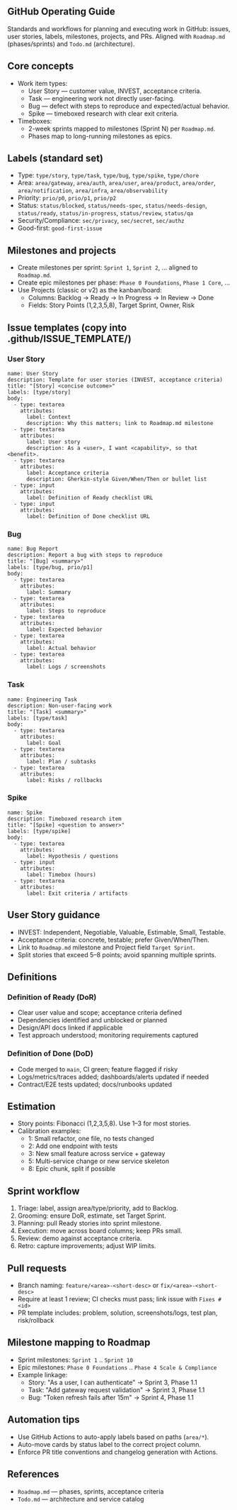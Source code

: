 ## GitHub Operating Guide

Standards and workflows for planning and executing work in GitHub: issues, user stories, labels, milestones, projects, and PRs. Aligned with `Roadmap.md` (phases/sprints) and `Todo.md` (architecture).

## Core concepts
- Work item types:
  - User Story — customer value, INVEST, acceptance criteria.
  - Task — engineering work not directly user-facing.
  - Bug — defect with steps to reproduce and expected/actual behavior.
  - Spike — timeboxed research with clear exit criteria.
- Timeboxes:
  - 2-week sprints mapped to milestones (Sprint N) per `Roadmap.md`.
  - Phases map to long-running milestones as epics.

## Labels (standard set)
- Type: `type/story`, `type/task`, `type/bug`, `type/spike`, `type/chore`
- Area: `area/gateway`, `area/auth`, `area/user`, `area/product`, `area/order`, `area/notification`, `area/infra`, `area/observability`
- Priority: `prio/p0`, `prio/p1`, `prio/p2`
- Status: `status/blocked`, `status/needs-spec`, `status/needs-design`, `status/ready`, `status/in-progress`, `status/review`, `status/qa`
- Security/Compliance: `sec/privacy`, `sec/secret`, `sec/authz`
- Good-first: `good-first-issue`

## Milestones and projects
- Create milestones per sprint: `Sprint 1`, `Sprint 2`, ... aligned to `Roadmap.md`.
- Create epic milestones per phase: `Phase 0 Foundations`, `Phase 1 Core`, ...
- Use Projects (classic or v2) as the kanban/board:
  - Columns: Backlog → Ready → In Progress → In Review → Done
  - Fields: Story Points (1,2,3,5,8), Target Sprint, Owner, Risk

## Issue templates (copy into .github/ISSUE_TEMPLATE/)

### User Story
```
name: User Story
description: Template for user stories (INVEST, acceptance criteria)
title: "[Story] <concise outcome>"
labels: [type/story]
body:
  - type: textarea
    attributes:
      label: Context
      description: Why this matters; link to Roadmap.md milestone
  - type: textarea
    attributes:
      label: User story
      description: As a <user>, I want <capability>, so that <benefit>.
  - type: textarea
    attributes:
      label: Acceptance criteria
      description: Gherkin-style Given/When/Then or bullet list
  - type: input
    attributes:
      label: Definition of Ready checklist URL
  - type: input
    attributes:
      label: Definition of Done checklist URL
```

### Bug
```
name: Bug Report
description: Report a bug with steps to reproduce
title: "[Bug] <summary>"
labels: [type/bug, prio/p1]
body:
  - type: textarea
    attributes:
      label: Summary
  - type: textarea
    attributes:
      label: Steps to reproduce
  - type: textarea
    attributes:
      label: Expected behavior
  - type: textarea
    attributes:
      label: Actual behavior
  - type: textarea
    attributes:
      label: Logs / screenshots
```

### Task
```
name: Engineering Task
description: Non-user-facing work
title: "[Task] <summary>"
labels: [type/task]
body:
  - type: textarea
    attributes:
      label: Goal
  - type: textarea
    attributes:
      label: Plan / subtasks
  - type: textarea
    attributes:
      label: Risks / rollbacks
```

### Spike
```
name: Spike
description: Timeboxed research item
title: "[Spike] <question to answer>"
labels: [type/spike]
body:
  - type: textarea
    attributes:
      label: Hypothesis / questions
  - type: input
    attributes:
      label: Timebox (hours)
  - type: textarea
    attributes:
      label: Exit criteria / artifacts
```

## User Story guidance
- INVEST: Independent, Negotiable, Valuable, Estimable, Small, Testable.
- Acceptance criteria: concrete, testable; prefer Given/When/Then.
- Link to `Roadmap.md` milestone and Project field `Target Sprint`.
- Split stories that exceed 5–8 points; avoid spanning multiple sprints.

## Definitions
### Definition of Ready (DoR)
- Clear user value and scope; acceptance criteria defined
- Dependencies identified and unblocked or planned
- Design/API docs linked if applicable
- Test approach understood; monitoring requirements captured

### Definition of Done (DoD)
- Code merged to `main`, CI green; feature flagged if risky
- Logs/metrics/traces added; dashboards/alerts updated if needed
- Contract/E2E tests updated; docs/runbooks updated

## Estimation
- Story points: Fibonacci (1,2,3,5,8). Use 1–3 for most stories.
- Calibration examples:
  - 1: Small refactor, one file, no tests changed
  - 2: Add one endpoint with tests
  - 3: New small feature across service + gateway
  - 5: Multi-service change or new service skeleton
  - 8: Epic chunk, split if possible

## Sprint workflow
1) Triage: label, assign area/type/priority, add to Backlog.
2) Grooming: ensure DoR, estimate, set Target Sprint.
3) Planning: pull Ready stories into sprint milestone.
4) Execution: move across board columns; keep PRs small.
5) Review: demo against acceptance criteria.
6) Retro: capture improvements; adjust WIP limits.

## Pull requests
- Branch naming: `feature/<area>-<short-desc>` or `fix/<area>-<short-desc>`
- Require at least 1 review; CI checks must pass; link issue with `Fixes #<id>`
- PR template includes: problem, solution, screenshots/logs, test plan, risk/rollback

## Milestone mapping to Roadmap
- Sprint milestones: `Sprint 1` .. `Sprint 10`
- Epic milestones: `Phase 0 Foundations` .. `Phase 4 Scale & Compliance`
- Example linkage:
  - Story: "As a user, I can authenticate" → Sprint 3, Phase 1.1
  - Task: "Add gateway request validation" → Sprint 3, Phase 1.1
  - Bug: "Token refresh fails after 15m" → Sprint 4, Phase 1.1

## Automation tips
- Use GitHub Actions to auto-apply labels based on paths (`area/*`).
- Auto-move cards by status label to the correct project column.
- Enforce PR title conventions and changelog generation with Actions.

## References
- `Roadmap.md` — phases, sprints, acceptance criteria
- `Todo.md` — architecture and service catalog


